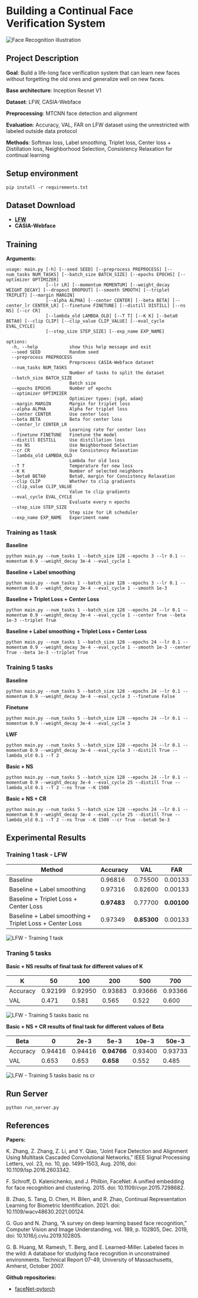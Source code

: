# Building a Continual Face Verification System

![Face Recognition illustration](data/face_verification.jpg)

## Project Description

__Goal__: Build a life-long face verification system that can learn new faces without forgetting the old ones and generalize well on new faces.

__Base architecture__: Inception Resnet V1

__Dataset__: LFW, CASIA-Webface

__Preprocessing__: MTCNN face detection and alignment

__Evaluation__: Accuracy, VAL, FAR on LFW dataset using the unrestricted with labeled outside data protocol

__Methods__: Softmax loss, Label smoothing, Triplet loss, Center loss + Distillation loss, Neighborhood Selection, Consistency Relaxation for continual learning


## Setup environment

```
pip install -r requirements.txt
```

## Dataset Download
- [__LFW__](http://vis-www.cs.umass.edu/lfw/)
- __CASIA-Webface__

## Training

__Arguments:__

```
usage: main.py [-h] [--seed SEED] [--preprocess PREPROCESS] [--num_tasks NUM_TASKS] [--batch_size BATCH_SIZE] [--epochs EPOCHS] [--optimizer OPTIMIZER]
               [--lr LR] [--momentum MOMENTUM] [--weight_decay WEIGHT_DECAY] [--dropout DROPOUT] [--smooth SMOOTH] [--triplet TRIPLET] [--margin MARGIN]
               [--alpha ALPHA] [--center CENTER] [--beta BETA] [--center_lr CENTER_LR] [--finetune FINETUNE] [--distill DISTILL] [--ns NS] [--cr CR]
               [--lambda_old LAMBDA_OLD] [--T T] [--K K] [--beta0 BETA0] [--clip CLIP] [--clip_value CLIP_VALUE] [--eval_cycle EVAL_CYCLE]
               [--step_size STEP_SIZE] [--exp_name EXP_NAME]

options:
  -h, --help            show this help message and exit
  --seed SEED           Random seed
  --preprocess PREPROCESS
                        Preprocess CASIA-Webface dataset
  --num_tasks NUM_TASKS
                        Number of tasks to split the dataset
  --batch_size BATCH_SIZE
                        Batch size
  --epochs EPOCHS       Number of epochs
  --optimizer OPTIMIZER
                        Optimizer types: {sgd, adam}
  --margin MARGIN       Margin for triplet loss
  --alpha ALPHA         Alpha for triplet loss
  --center CENTER       Use center loss
  --beta BETA           Beta for center loss
  --center_lr CENTER_LR
                        Learning rate for center loss
  --finetune FINETUNE   Finetune the model
  --distill DISTILL     Use distillation loss
  --ns NS               Use Neighborhood Selection
  --cr CR               Use Consistency Relaxation
  --lambda_old LAMBDA_OLD
                        Lambda for old loss
  --T T                 Temperature for new loss
  --K K                 Number of selected neighbors
  --beta0 BETA0         Beta0, margin for Consistency Relaxation
  --clip CLIP           Whether to clip gradients
  --clip_value CLIP_VALUE
                        Value to clip gradients
  --eval_cycle EVAL_CYCLE
                        Evaluate every n epochs
  --step_size STEP_SIZE
                        Step size for LR scheduler
  --exp_name EXP_NAME   Experiment name
```

### Training as 1 task

__Baseline__

```
python main.py --num_tasks 1 --batch_size 128 --epochs 3 --lr 0.1 --momentum 0.9 --weight_decay 3e-4 --eval_cycle 1
```


 __Baseline + Label smoothing__

```
python main.py --num_tasks 1 --batch_size 128 --epochs 3 --lr 0.1 --momentum 0.9 --weight_decay 3e-4 --eval_cycle 1 --smooth 1e-3
```


 __Baseline + Triplet Loss + Center Loss__

```
python main.py --num_tasks 1 --batch_size 128 --epochs 24 --lr 0.1 --momentum 0.9 --weight_decay 3e-4 --eval_cycle 1 --center True --beta 1e-3 --triplet True
```


 __Baseline + Label smoothing + Triplet Loss + Center Loss__

```
python main.py --num_tasks 1 --batch_size 128 --epochs 24 --lr 0.1 --momentum 0.9 --weight_decay 3e-4 --eval_cycle 1 --smooth 1e-3 --center True --beta 1e-3 --triplet True
```


### Training 5 tasks


__Baseline__

```
python main.py --num_tasks 5 --batch_size 128 --epochs 24 --lr 0.1 --momentum 0.9 --weight_decay 3e-4 --eval_cycle 3 --finetune False 
```


__Finetune__

```
python main.py --num_tasks 5 --batch_size 128 --epochs 24 --lr 0.1 --momentum 0.9 --weight_decay 3e-4 --eval_cycle 3
```


__LWF__

```
python main.py --num_tasks 5 --batch_size 128 --epochs 24 --lr 0.1 --momentum 0.9 --weight_decay 3e-4 --eval_cycle 3 --distill True --lambda_old 0.1 --T 2
```


__Basic + NS__
  
```
python main.py --num_tasks 5 --batch_size 128 --epochs 24 --lr 0.1 --momentum 0.9 --weight_decay 3e-4 --eval_cycle 25 --distill True --lambda_old 0.1 --T 2 --ns True --K 1500
```


__Basic + NS + CR__

```
python main.py --num_tasks 5 --batch_size 128 --epochs 24 --lr 0.1 --momentum 0.9 --weight_decay 3e-4 --eval_cycle 25 --distill True --lambda_old 0.1 --T 2 --ns True --K 1500 --cr True --beta0 5e-3
```


## Experimental Results

### Training 1 task - LFW

| Method | Accuracy | VAL | FAR |
| --- | --- | --- | --- |
| Baseline | 0.96816 | 0.75500 | 0.00133 |
| Baseline + Label smoothing | 0.97316 | 0.82600 | 0.00133 |
| Baseline + Triplet Loss + Center Loss | __0.97483__ | 0.77700 | __0.00100__ |
| Baseline + Label smoothing + Triplet Loss + Center Loss | 0.97349 | __0.85300__ | 0.00133 |

![LFW - Training 1 task](results/1task.png)

### Traning 5 tasks

__Basic + NS results of final task for different values of K__


| K | 50 | 100 | 200 | 500 | 700 | 1000 | 1200 | 1500 | Full |
| --- | --- | --- | --- | --- | --- | --- | --- | --- | --- |
| Accuracy | 0.92199 | 0.92950 | 0.93883 | 0.93666 | 0.93366 | 0.92449 | 0.93200 | __0.94416__ | 0.93966 |
| VAL | 0.471 | 0.581 | 0.565 | 0.522 | 0.600 | 0.434 | 0.619 | __0.653__ | 0.584 |

![LFW - Training 5 tasks basic ns](results/basic_ns.png)


__Basic + NS + CR results of final task for different values of Beta__


| Beta | 0 | 2e-3 | 5e-3 | 10e-3 | 50e-3 |
| --- | --- | --- | --- | --- | --- |
| Accuracy | 0.94416 | 0.94416 | __0.94766__ | 0.93400 | 0.93733 |
| VAL | 0.653 | 0.653 | __0.658__ | 0.552 | 0.485 |

![LFW - Training 5 tasks basic ns cr](results/basic_ns_cr.png)

## Run Server
```
python run_server.py
```


## References

__Papers:__

K. Zhang, Z. Zhang, Z. Li, and Y. Qiao, “Joint Face Detection and Alignment Using Multitask Cascaded Convolutional Networks,” IEEE Signal Processing Letters, vol. 23, no. 10, pp. 1499–1503, Aug. 2016, doi: 10.1109/lsp.2016.2603342.

F. Schroff, D. Kalenichenko, and J. Philbin, FaceNet: A unified embedding for face recognition and clustering. 2015. doi: 10.1109/cvpr.2015.7298682.

B. Zhao, S. Tang, D. Chen, H. Bilen, and R. Zhao, Continual Representation Learning for Biometric Identification. 2021. doi: 10.1109/wacv48630.2021.00124.

G. Guo and N. Zhang, “A survey on deep learning based face recognition,” Computer Vision and Image Understanding, vol. 189, p. 102805, Dec. 2019, doi: 10.1016/j.cviu.2019.102805.

G. B. Huang, M. Ramesh, T. Berg, and E. Learned-Miller. Labeled faces in the wild: A database for studying face recognition in unconstrained environments. Technical Report 07-49, University of Massachusetts, Amherst, October 2007.  



__Github repositories:__

- [faceNet-pytorch](https://github.com/timesler/facenet-pytorch)